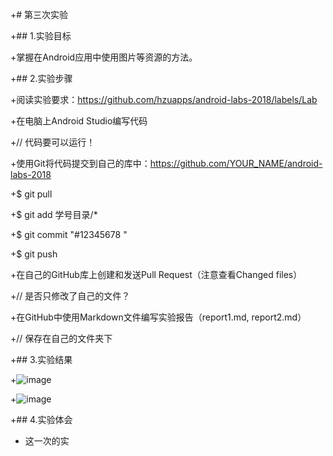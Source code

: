  +# 第三次实验 

 +## 1.实验目标 

 +掌握在Android应用中使用图片等资源的方法。 

 +## 2.实验步骤 

 +阅读实验要求：https://github.com/hzuapps/android-labs-2018/labels/Lab 

 +在电脑上Android Studio编写代码 

 +// 代码要可以运行！ 

 +使用Git将代码提交到自己的库中：https://github.com/YOUR_NAME/android-labs-2018 

 +$ git pull 

 +$ git add 学号目录/* 

 +$ git commit "#12345678 " 

 +$ git push 

 +在自己的GitHub库上创建和发送Pull Request（注意查看Changed files） 

 +// 是否只修改了自己的文件？ 

 +在GitHub中使用Markdown文件编写实验报告（report1.md, report2.md） 

 +// 保存在自己的文件夹下 

 +## 3.实验结果 

 +![image](https://github.com/gs-666/android-labs-2018/blob/master/soft1614080902438/ad/664260304416222782.jpg) 
 
 +![image](https://github.com/gs-666/android-labs-2018/blob/master/soft1614080902438/ad/170332984283127546.png) 

 +## 4.实验体会
 + 这一次的实
